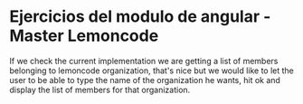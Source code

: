 # Ejercicios del modulo de angular - Master Lemoncode

If we check the current implementation we are getting a list of members belonging to lemoncode organization, that's nice but we would like to let the user to be able to type the name of the organization he wants, hit ok and display the list of members for that organization.
